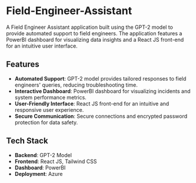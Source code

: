 # Field-Engineer-Assistant
A Field Engineer Assistant application built using the GPT-2 model to provide automated support to field engineers. The application features a PowerBI dashboard for visualizing data insights and a React JS front-end for an intuitive user interface.

## Features

- **Automated Support**: GPT-2 model provides tailored responses to field engineers' queries, reducing troubleshooting time.
- **Interactive Dashboard**: PowerBI dashboard for visualizing incidents and system performance metrics.
- **User-Friendly Interface**: React JS front-end for an intuitive and responsive user experience.
- **Secure Communication**: Secure connections and encrypted password protection for data safety.

## Tech Stack

- **Backend**: GPT-2 Model
- **Frontend**: React JS, Tailwind CSS
- **Dashboard**: PowerBI
- **Deployment**: Azure
